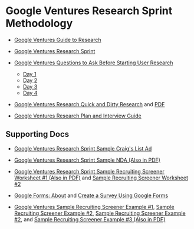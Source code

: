 # Google Ventures Research Sprint Methodology

* [Google Ventures Guide to Research](http://www.gv.com/lib/gv-guide-to-research)
* [Google Ventures Research Sprint](http://www.gv.com/lib/the-gv-research-sprint-a-4-day-process-for-answering-important-startup-questions)
* [Google Ventures Questions to Ask Before Starting User Research](http://www.gv.com/lib/questions-to-ask-before-starting-user-research)
  * [Day 1](http://www.gv.com/lib/the-gv-research-sprint-day-1)
  * [Day 2](http://www.gv.com/lib/the-gv-research-sprint-day-2)
  * [Day 3](http://www.gv.com/lib/the-gv-research-sprint-day-3)
  * [Day 4](http://www.gv.com/lib/the-gv-research-sprint-day-4) 

* [Google Ventures Research Quick and Dirty Research](http://www.gv.com/lib/user-research-quick-and-dirty) and [PDF](https://www.dropbox.com/s/6kef5x79ap8f9v7/User-Research-Workshop_Google-Ventures_Feb2013.pdf)  
* [Google Ventures Research Plan and Interview Guide](http://www.gv.com/ds-redirect/images/content/research-worksheet.pdf)  
## Supporting Docs

* [Google Ventures Research Sprint Sample Craig's List Ad](https://www.dropbox.com/s/fmbjfm7bneqj3a4/Google-Ventures-Research-Sprint-Sample-Craigslist-ad.png)  
* [Google Ventures Research Sprint Sample NDA (Also in PDF)](https://www.dropbox.com/s/cma6wpctkgbw72n/Google-Ventures-Research-Sprint-Sample-NDA.pdf)  
* [Google Ventures Research Sprint Sample Recruiting Screener Worksheet #1 (Also in PDF)](https://www.dropbox.com/s/5kmofdms00sbh84/Google-Ventures-Research-Sprint-Screener-Worksheet.pdf) and [Sample Recruiting Screener Worksheet #2](https://drive.google.com/previewtemplate?id=1E96r55rFIXcpMWhcVADL2aX11Q5MaS8IifvFIE1pLGs&mode=public&ddrp=1#) 
* [Google Forms: About](http://www.google.com/forms/about) and [Create a Survey Using Google Forms](https://support.google.com/docs/answer/87809?hl=en)

* [Google Ventures Sample Recruiting Screener Example #1](https://www.dropbox.com/s/fhr71njlj7yv7r1/recruiting-screener.png), [Sample Recruiting Screener Example #2](https://docs.google.com/forms/d/1O3BDu28iUhn6UB9qAQE_zDL3iY2y77xWh63r9RnGyeg/viewform), [Sample Recruiting Screener Example #2](https://www.dropbox.com/s/la2gwjxfoiq0ozh/Google-Ventures-Research-Sprint-Sample-recruiting-screener.png), and [Sample Recruiting Screener Example #3 (Also in PDF)](https://docs.google.com/forms/d/1f6C7DnNEgfRCBtjGjHQQTsj8QBRY8xYIo8iE0W21hlU/viewform?formkey=dDFoemRKdTdKZzc5dmI2ZGkyT1ZvcGc6MA#gid=0)  
